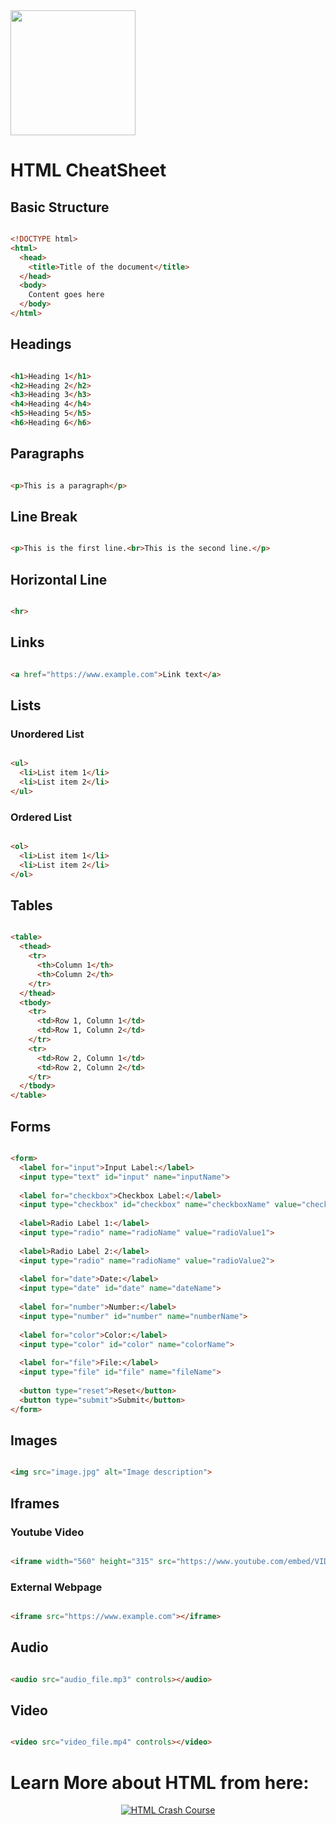 <img src="https://github.com/Vishal-raj-1/Frontend-Development-Essentials/blob/main/Assets/Icons/html.png" width="200px" />

# HTML CheatSheet

## Basic Structure

```html

<!DOCTYPE html>
<html>
  <head>
    <title>Title of the document</title>
  </head>
  <body>
    Content goes here
  </body>
</html>

```

## Headings

```html

<h1>Heading 1</h1>
<h2>Heading 2</h2>
<h3>Heading 3</h3>
<h4>Heading 4</h4>
<h5>Heading 5</h5>
<h6>Heading 6</h6>

```

## Paragraphs

```html 

<p>This is a paragraph</p>

```

## Line Break

```html

<p>This is the first line.<br>This is the second line.</p>

```

## Horizontal Line

```html

<hr>

```

## Links

```html

<a href="https://www.example.com">Link text</a>

```

## Lists

### Unordered List

```html

<ul>
  <li>List item 1</li>
  <li>List item 2</li>
</ul>

```

### Ordered List

```html

<ol>
  <li>List item 1</li>
  <li>List item 2</li>
</ol>

```

## Tables

```html 

<table>
  <thead>
    <tr>
      <th>Column 1</th>
      <th>Column 2</th>
    </tr>
  </thead>
  <tbody>
    <tr>
      <td>Row 1, Column 1</td>
      <td>Row 1, Column 2</td>
    </tr>
    <tr>
      <td>Row 2, Column 1</td>
      <td>Row 2, Column 2</td>
    </tr>
  </tbody>
</table>

```

## Forms

```html

<form>
  <label for="input">Input Label:</label>
  <input type="text" id="input" name="inputName">
  
  <label for="checkbox">Checkbox Label:</label>
  <input type="checkbox" id="checkbox" name="checkboxName" value="checkboxValue">
  
  <label>Radio Label 1:</label>
  <input type="radio" name="radioName" value="radioValue1">
  
  <label>Radio Label 2:</label>
  <input type="radio" name="radioName" value="radioValue2">
  
  <label for="date">Date:</label>
  <input type="date" id="date" name="dateName">
  
  <label for="number">Number:</label>
  <input type="number" id="number" name="numberName">
  
  <label for="color">Color:</label>
  <input type="color" id="color" name="colorName">
  
  <label for="file">File:</label>
  <input type="file" id="file" name="fileName">
  
  <button type="reset">Reset</button>
  <button type="submit">Submit</button>
</form>

```

## Images

```html

<img src="image.jpg" alt="Image description">

```

## Iframes

### Youtube Video

```html 

<iframe width="560" height="315" src="https://www.youtube.com/embed/VIDEO_ID" frameborder="0" allowfullscreen></iframe>

```

### External Webpage

```html 

<iframe src="https://www.example.com"></iframe>

```

## Audio

```html

<audio src="audio_file.mp3" controls></audio>

```

## Video

```html

<video src="video_file.mp4" controls></video>

```


# Learn More about HTML from here:

<div align="center">
  <a href="https://youtu.be/EOwWXNBKtBM" >
    <img src="http://img.youtube.com/vi/EOwWXNBKtBM/0.jpg" alt="HTML Crash Course" />
  </a>
</div>
